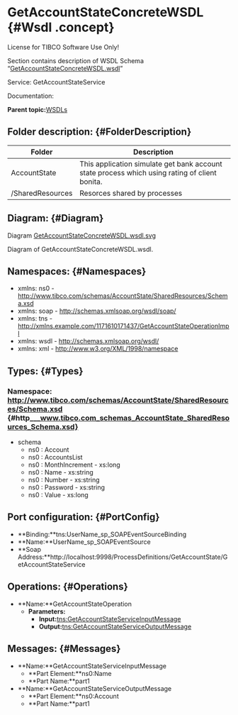 # GetAccountStateConcreteWSDL {#Wsdl .concept}

License for TIBCO Software Use Only!

Section contains description of WSDL Schema “[GetAccountStateConcreteWSDL.wsdl](GetAccountStateConcreteWSDL.wsdl)”

Service: GetAccountStateService

Documentation:

**Parent topic:**[WSDLs](../../../projects/AccountState/common/wsdl.md)

## Folder description: {#FolderDescription}

|Folder|Description|
|------|-----------|
|AccountState|This application simulate get bank account state process which using rating of client bonita.|
|/SharedResources|Resorces shared by processes|

## Diagram: {#Diagram}

Diagram [GetAccountStateConcreteWSDL.wsdl.svg](GetAccountStateConcreteWSDL.wsdl.svg)

Diagram of GetAccountStateConcreteWSDL.wsdl.

## Namespaces: {#Namespaces}

-   xmlns: ns0 - http://www.tibco.com/schemas/AccountState/SharedResources/Schema.xsd
-   xmlns: soap - http://schemas.xmlsoap.org/wsdl/soap/
-   xmlns: tns - http://xmlns.example.com/1171610171437/GetAccountStateOperationImpl
-   xmlns: wsdl - http://schemas.xmlsoap.org/wsdl/
-   xmlns: xml - http://www.w3.org/XML/1998/namespace

## Types: {#Types}

### Namespace: http://www.tibco.com/schemas/AccountState/SharedResources/Schema.xsd {#http___www.tibco.com_schemas_AccountState_SharedResources_Schema.xsd}

-   schema
    -   ns0 : Account
    -   ns0 : AccountsList
    -   ns0 : MonthIncrement - xs:long
    -   ns0 : Name - xs:string
    -   ns0 : Number - xs:string
    -   ns0 : Password - xs:string
    -   ns0 : Value - xs:long

## Port configuration: {#PortConfig}

-   **Binding:**tns:UserName\_sp\_SOAPEventSourceBinding
-   **Name:**UserName\_sp\_SOAPEventSource
-   **Soap Address:**http://localhost:9998/ProcessDefinitions/GetAccountState/GetAccountStateService

## Operations: {#Operations}

-   **Name:**GetAccountStateOperation
    -   **Parameters:**
        -   **Input:**[tns:GetAccountStateServiceInputMessage](#Messages)
        -   **Output:**[tns:GetAccountStateServiceOutputMessage](#Messages)

## Messages: {#Messages}

-   **Name:**GetAccountStateServiceInputMessage
    -   **Part Element:**ns0:Name
    -   **Part Name:**part1
-   **Name:**GetAccountStateServiceOutputMessage
    -   **Part Element:**ns0:Account
    -   **Part Name:**part1

